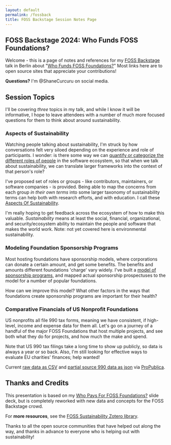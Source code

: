 ```yaml
---
layout: default
permalink: /fossback
title: FOSS Backstage Session Notes Page
---
```


## FOSS Backstage 2024: Who Funds FOSS Foundations?

Welcome - this is a page of notes and references for my [FOSS Backstage](https://24.foss-backstage.de/about/) talk in Berlin about "[Who Funds FOSS Foundations?](https://24.foss-backstage.de/sessions/?id=WNHFDT)"  Most links here are to open source sites that appreciate your contributions!

**Questions?**  I'm @ShaneCurcuru on social media.

## Session Topics

I'll be covering *three* topics in my talk, and while I know it will be informative, I hope to leave attendees with a number of much more focused questions for them to think about around sustainability.

### Aspects of Sustainability

Watching people talking about sustainability, I'm struck by how conversations felt very siloed depending on the experience and role of participants.  I wonder: is there some way we can [quantify or categorize the different roles of people](https://fosssustainability.com/aspects/?s=fb) in the software ecosystem, so that when we talk about sustainability, we can translate larger frameworks into the context of that person's role?

I've proposed set of roles or groups - like contributors, maintainers, or software companies - is provided.  Being able to map the concerns from each group *in their own terms* into some larger taxonomy of sustainability terms can help both with research efforts, and with education.  I call these [Aspects Of Sustainability](https://fosssustainability.com/aspects/?s=fb).

I'm really hoping to get feedback across the ecosystem of how to make this valuable.  *Sustainability* means at least the social, financial, organizational, and security/ecosystem ability to maintain the people and software that makes the world work.  Note: not yet covered here is environmental sustainability.

### Modeling Foundation Sponsorship Programs

Most hosting foundations have sponsorship models, where corporations can donate a certain amount, and get some benefits.  The benefits and amounts different foundations 'charge' vary widely.  I've built a [model of sponsorship programs](https://fossfoundation.info/sponsorships?s=fb), and mapped actual sponsorship prospectuses to the model for a number of popular foundations.

How can we improve this model?  What other factors in the ways that foundations create sponsorship programs are important for their health?

### Comparative Financials of US Nonprofit Foundations

US nonprofits all file 990 tax forms, meaning we have consistent, if high-level, income and expense data for them all.  Let's go on a journey of a handful of the major FOSS Foundations that host multiple projects, and see both what they do for projects, and how much the make and spend.

Note that US 990 tax filings take a long time to show up publicly, so data is always a year or so back.  Also, I'm still looking for effective ways to evaluate EU charities' finances; help wanted!

Current [raw data as CSV](https://github.com/Punderthings/fossfoundation/blob/main/_data/p990/foundations_990_common.csv) and [partial source 990 data as json](https://github.com/Punderthings/fossfoundation/tree/main/_data/p990) via [ProPublica](https://projects.propublica.org/nonprofits/api).

## Thanks and Credits

This presentation is based on my [Who Pays For FOSS Foundations?](https://shaneslides.com/2023/10/FOSS-Foundation-Funding/?s=fb) slide deck, but is completely reworked with new data and concepts for the FOSS Backstage crowd.

For **more resources**, see the [FOSS Sustainability Zotero library](https://www.zotero.org/groups/5030713/foss-sustainability/library).

Thanks to all the open source communities that have helped out along the way, and thanks in advance to everyone who is helping out with sustainability!
